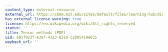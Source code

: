 ```yaml
---
content_type: external-resource
external_url: https://cbmm.mit.edu/sites/default/files/learning-hub/dimensionality-part-ii.pdf
has_external_license_warning: true
license: https://en.wikipedia.org/wiki/All_rights_reserved
status: ''
title: Tensor methods (PDF)
uid: a85f023f-e3af-4323-831d-c2b05419e635
wayback_url: ''
---
```

